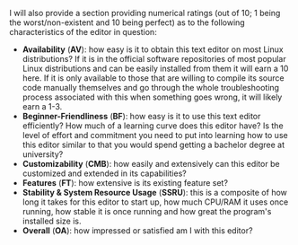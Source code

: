 I will also provide a section providing numerical ratings (out of 10; 1 being the worst/non-existent and 10 being perfect) as to the following characteristics of the editor in question:

* **Availability** (**AV**): how easy is it to obtain this text editor on most Linux distributions? If it is in the official software repositories of most popular Linux distributions and can be easily installed from them it will earn a 10 here. If it is only available to those that are willing to compile its source code manually themselves and go through the whole troubleshooting process associated with this when something goes wrong, it will likely earn a 1-3.
* **Beginner-Friendliness** (**BF**): how easy is it to use this text editor efficiently? How much of a learning curve does this editor have? Is the level of effort and commitment you need to put into learning how to use this editor similar to that you would spend getting a bachelor degree at university?
* **Customizability** (**CMB**): how easily and extensively can this editor be customized and extended in its capabilities?
* **Features** (**FT**): how extensive is its existing feature set? 
* **Stability & System Resource Usage** (**SSRU**): this is a composite of how long it takes for this editor to start up, how much CPU/RAM it uses once running, how stable it is once running and how great the program's installed size is.
* **Overall** (**OA**): how impressed or satisfied am I with this editor?
